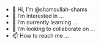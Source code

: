 - 👋 Hi, I’m @shamsullah-shams
- 👀 I’m interested in ...
- 🌱 I’m currently learning ...
- 💞️ I’m looking to collaborate on ...
- 📫 How to reach me ...

<!---
shamsullah-shams/shamsullah-shams is a ✨ special ✨ repository because its `README.md` (this file) appears on your GitHub profile.
You can click the Preview link to take a look at your changes.
--->
